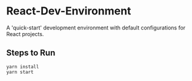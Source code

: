 # React-Dev-Environment

A 'quick-start' development environment with default configurations for React projects.

## Steps to Run

```
yarn install
yarn start
```
